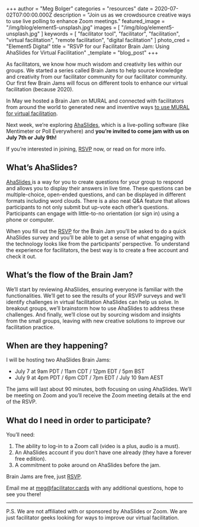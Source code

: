 +++
author = "Meg Bolger"
categories = "resources"
date = 2020-07-02T07:00:00.000Z
description = "Join us as we crowdsource creative ways to use live polling to enhance Zoom meetings."
featured_image = "/img/blog/element5-unsplash.jpg"
images = [ "/img/blog/element5-unsplash.jpg" ]
keywords = [
  "facilitator tool",
  "facilitator",
  "facilitation",
  "virtual facilitation",
  "remote facilitation",
  "digital facilitation"
]
photo_cred = "Element5 Digital"
title = "RSVP for our Facilitator Brain Jam: Using AhaSlides for Virtual Facilitation"
_template = "blog_post"
+++

As facilitators, we know how much wisdom and creativity lies within our groups. We started a series called Brain Jams to help source knowledge and creativity from our facilitator community for our facilitator community. Our first few Brain Jams will focus on different tools to enhance our virtual facilitation (because 2020).

In May we hosted a Brain Jam on MURAL and connected with facilitators from around the world to generated new and inventive ways [to use MURAL for virtual facilitation](https://www.facilitator.cards/blog/using-mural-for-virtual-facilitation-canning-the-brain-jam/).

Next week, we’re exploring [AhaSlides](http://ahaslides.com/), which is a live-polling software (like Mentimeter or Poll Everywhere) and **you’re invited to come jam with us on July 7th or July 9th!**

If you’re interested in joining, [RSVP](https://hues.typeform.com/to/uuszYepV) now, or read on for more info.

## What’s AhaSlides?

[AhaSlides ](http://ahaslides.com/)is a way for you to create questions for your group to respond and allows you to display their answers in live time. These questions can be multiple-choice, open-ended questions, and can be displayed in different formats including word clouds. There is a also neat Q&A feature that allows participants to not only submit but up-vote each other’s questions. Participants can engage with little-to-no orientation (or sign in) using a phone or computer.

When you fill out the [RSVP](https://hues.typeform.com/to/uuszYepV) for the Brain Jam you’ll be asked to do a quick AhaSlides survey and you’ll be able to get a sense of what engaging with the technology looks like from the participants’ perspective. To understand the experience for facilitators, the best way is to create a free account and check it out.

## What’s the flow of the Brain Jam?

We’ll start by reviewing AhaSlides, ensuring everyone is familiar with the functionalities. We’ll get to see the results of your RSVP surveys and we’ll identify challenges in virtual facilitation AhaSlides can help us solve. In breakout groups, we’ll brainstorm how to use AhaSlides to address these challenges. And finally, we’ll close out by sourcing wisdom and insights from the small groups, leaving with new creative solutions to improve our facilitation practice.

## When are they happening?

I will be hosting two AhaSlides Brain Jams:

* July 7 at 9am PDT / 11am CDT / 12pm EDT / 5pm BST
* July 9 at 4pm PDT / 6pm CDT / 7pm EDT / July 10 9am AEST

The jams will last about 90 minutes, both focusing on using AhaSlides. We’ll be meeting on Zoom and you’ll receive the Zoom meeting details at the end of the RSVP.

## What do I need in order to participate?

You’ll need:

1. The ability to log-in to a Zoom call (video is a plus, audio is a must).
2. An AhaSlides account if you don’t have one already (they have a forever free edition).
3. A commitment to poke around on AhaSlides before the jam.

Brain Jams are free, just [RSVP](https://hues.typeform.com/to/uuszYepV).

Email me at meg@facilitator.cards with any additional questions, hope to see you there!

***

P.S. We are not affiliated with or sponsored by AhaSlides or Zoom. We are just facilitator geeks looking for ways to improve our virtual facilitation.
